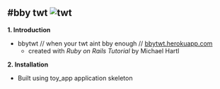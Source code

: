 #bby twt ![twt](http://st.depositphotos.com/1037178/1798/v/110/depositphotos_17986551-Chicken-Bird-Vector.jpg)
---

**1.  Introduction**
- bbytwt // when your twt aint bby enough // <a href="http://bbytwt.herokuapp.com/">bbytwt.herokuapp.com</a>
  - created with _Ruby on Rails Tutorial_ by Michael Hartl

**2.  Installation**
- Built using toy_app application skeleton
